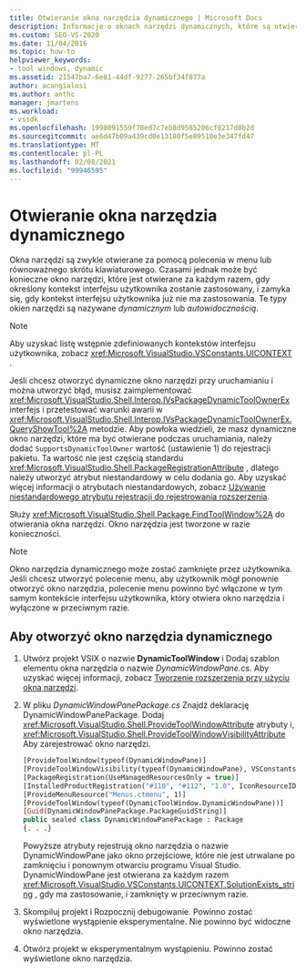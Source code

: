 ```yaml
---
title: Otwieranie okna narzędzia dynamicznego | Microsoft Docs
description: Informacje o oknach narzędzi dynamicznych, które są otwierane za każdym razem, gdy określony kontekst interfejsu użytkownika ma zastosowanie i zostanie zamknięty, gdy kontekst interfejsu użytkownika już nie ma zastosowania.
ms.custom: SEO-VS-2020
ms.date: 11/04/2016
ms.topic: how-to
helpviewer_keywords:
- tool windows, dynamic
ms.assetid: 21547ba7-6e81-44df-9277-265bf34f877a
author: acangialosi
ms.author: anthc
manager: jmartens
ms.workload:
- vssdk
ms.openlocfilehash: 1998091559f78ed7c7eb8d9585206cf0217d8b2d
ms.sourcegitcommit: ae6d47b09a439cd0e13180f5e89510e3e347fd47
ms.translationtype: MT
ms.contentlocale: pl-PL
ms.lasthandoff: 02/08/2021
ms.locfileid: "99946595"
---
```

# <a name="open-a-dynamic-tool-window"></a>Otwieranie okna narzędzia dynamicznego
Okna narzędzi są zwykle otwierane za pomocą polecenia w menu lub równoważnego skrótu klawiaturowego. Czasami jednak może być konieczne okno narzędzi, które jest otwierane za każdym razem, gdy określony kontekst interfejsu użytkownika zostanie zastosowany, i zamyka się, gdy kontekst interfejsu użytkownika już nie ma zastosowania. Te typy okien narzędzi są nazywane *dynamicznym* lub *autowidocznością*.

> [!NOTE]
> Aby uzyskać listę wstępnie zdefiniowanych kontekstów interfejsu użytkownika, zobacz <xref:Microsoft.VisualStudio.VSConstants.UICONTEXT> .

 Jeśli chcesz otworzyć dynamiczne okno narzędzi przy uruchamianiu i można utworzyć błąd, musisz zaimplementować <xref:Microsoft.VisualStudio.Shell.Interop.IVsPackageDynamicToolOwnerEx> interfejs i przetestować warunki awarii w <xref:Microsoft.VisualStudio.Shell.Interop.IVsPackageDynamicToolOwnerEx.QueryShowTool%2A> metodzie. Aby powłoka wiedzieli, że masz dynamiczne okno narzędzi, które ma być otwierane podczas uruchamiania, należy dodać `SupportsDynamicToolOwner` wartość (ustawienie 1) do rejestracji pakietu. Ta wartość nie jest częścią standardu <xref:Microsoft.VisualStudio.Shell.PackageRegistrationAttribute> , dlatego należy utworzyć atrybut niestandardowy w celu dodania go. Aby uzyskać więcej informacji o atrybutach niestandardowych, zobacz [Używanie niestandardowego atrybutu rejestracji do rejestrowania rozszerzenia](../extensibility/registering-and-unregistering-vspackages.md#using-a-custom-registration-attribute-to-register-an-extension).

 Służy <xref:Microsoft.VisualStudio.Shell.Package.FindToolWindow%2A> do otwierania okna narzędzi. Okno narzędzia jest tworzone w razie konieczności.

> [!NOTE]
> Okno narzędzia dynamicznego może zostać zamknięte przez użytkownika. Jeśli chcesz utworzyć polecenie menu, aby użytkownik mógł ponownie otworzyć okno narzędzia, polecenie menu powinno być włączone w tym samym kontekście interfejsu użytkownika, który otwiera okno narzędzia i wyłączone w przeciwnym razie.

## <a name="to-open-a-dynamic-tool-window"></a>Aby otworzyć okno narzędzia dynamicznego

1. Utwórz projekt VSIX o nazwie **DynamicToolWindow** i Dodaj szablon elementu okna narzędzia o nazwie *DynamicWindowPane.cs*. Aby uzyskać więcej informacji, zobacz [Tworzenie rozszerzenia przy użyciu okna narzędzi](../extensibility/creating-an-extension-with-a-tool-window.md).

2. W pliku *DynamicWindowPanePackage.cs* Znajdź deklarację DynamicWindowPanePackage. Dodaj <xref:Microsoft.VisualStudio.Shell.ProvideToolWindowAttribute> atrybuty i, <xref:Microsoft.VisualStudio.Shell.ProvideToolWindowVisibilityAttribute> Aby zarejestrować okno narzędzi.

    ```vb
    [ProvideToolWindow(typeof(DynamicWindowPane)]
    [ProvideToolWindowVisibility(typeof(DynamicWindowPane), VSConstants.UICONTEXT.SolutionExists_string)]
    [PackageRegistration(UseManagedResourcesOnly = true)]
    [InstalledProductRegistration("#110", "#112", "1.0", IconResourceID = 400)] // Info on this package for Help/About
    [ProvideMenuResource("Menus.ctmenu", 1)]
    [ProvideToolWindow(typeof(DynamicToolWindow.DynamicWindowPane))]
    [Guid(DynamicWindowPanePackage.PackageGuidString)]
    public sealed class DynamicWindowPanePackage : Package
    {. . .}
    ```

     Powyższe atrybuty rejestrują okno narzędzia o nazwie DynamicWindowPane jako okno przejściowe, które nie jest utrwalane po zamknięciu i ponownym otwarciu programu Visual Studio. DynamicWindowPane jest otwierana za każdym razem <xref:Microsoft.VisualStudio.VSConstants.UICONTEXT.SolutionExists_string> , gdy ma zastosowanie, i zamknięty w przeciwnym razie.

3. Skompiluj projekt i Rozpocznij debugowanie. Powinno zostać wyświetlone wystąpienie eksperymentalne. Nie powinno być widoczne okno narzędzia.

4. Otwórz projekt w eksperymentalnym wystąpieniu. Powinno zostać wyświetlone okno narzędzia.
